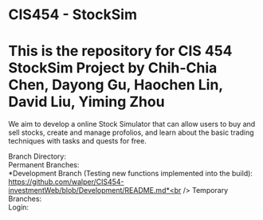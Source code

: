 # CIS454 - StockSim 
# This is the repository for CIS 454 StockSim Project by Chih-Chia Chen, Dayong Gu, Haochen Lin, David Liu, Yiming Zhou #

We aim to develop a online Stock Simulator that can allow users to buy and sell stocks, create and manage profolios, and learn about the basic trading techniques with tasks and quests for free. 

Branch Directory:<br />
Permanent Branches: <br />
    *Development Branch (Testing new functions implemented into the build): https://github.com/walper/CIS454-investmentWeb/blob/Development/README.md*<br />
Temporary Branches: <br />
    Login: 

